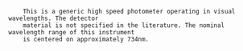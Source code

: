 
    	This is a generic high speed photometer operating in visual wavelengths. The detector 
    	material is not specified in the literature. The nominal wavelength range of this instrument 
    	is centered on approximately 734nm. 
    